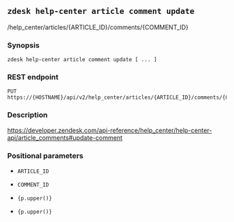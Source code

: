 ## `zdesk help-center article comment update`

/help_center/articles/{ARTICLE_ID}/comments/{COMMENT_ID}

### Synopsis

    zdesk help-center article comment update [ ... ]

### REST endpoint

    PUT https://{HOSTNAME}/api/v2/help_center/articles/{ARTICLE_ID}/comments/{COMMENT_ID}

### Description

https://developer.zendesk.com/api-reference/help_center/help-center-api/article_comments#update-comment

### Positional parameters

* `ARTICLE_ID`

* `COMMENT_ID`

* `{p.upper()}`

* `{p.upper()}`

